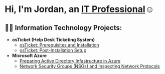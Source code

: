 <h1>Hi, I'm Jordan, an <a href="https://linkedin.com/in/Josh">IT Professional</a>☺</h1>

<h2>👨‍💻 Information Technology Projects:</h2>

- <b>osTicket (Help Desk Ticketing System)</b>
  - [osTicket: Prerequisites and Installation](https://github.com/Jpalacios66/osticket-prereqs)
  - [osTicket: Post-Installation Setup](https://github.com/Jpalacios66/osticket_post-install)
- <b>Microsoft Azure</b>
  - [Preparing Active Directory Infastructure in Azure](https://github.com/Jpalacios66/Preparing-AD-infrastructure)
  - [Network Security Groups (NSGs) and Inspecting Network Protocols](https://github.com/joshmadakorcc/azure-network-protocols)

